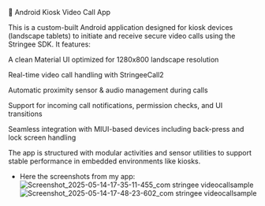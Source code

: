 📱 Android Kiosk Video Call App

This is a custom-built Android application designed for kiosk devices (landscape tablets) to initiate and receive secure video calls using the Stringee SDK. It features:

A clean Material UI optimized for 1280x800 landscape resolution

Real-time video call handling with StringeeCall2

Automatic proximity sensor & audio management during calls

Support for incoming call notifications, permission checks, and UI transitions

Seamless integration with MIUI-based devices including back-press and lock screen handling

The app is structured with modular activities and sensor utilities to support stable performance in embedded environments like kiosks.
- Here the screenshots from my app:
![Screenshot_2025-05-14-17-35-11-455_com stringee videocallsample](https://github.com/user-attachments/assets/281460e8-73c4-4a84-8568-9c3ee852b487)
![Screenshot_2025-05-14-17-48-23-602_com stringee videocallsample](https://github.com/user-attachments/assets/bddbdfb0-b47d-47b0-8882-c01639e00b49)
